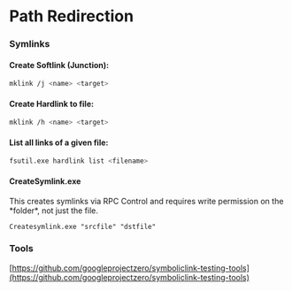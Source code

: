 # Path Redirection

### Symlinks

#### Create Softlink \(Junction\):

```bash
mklink /j <name> <target>
```

#### Create Hardlink to file:

```bash
mklink /h <name> <target>
```

#### List all links of a given file:

```bash
fsutil.exe hardlink list <filename>
```

#### CreateSymlink.exe

This creates symlinks via RPC Control and requires write permission on the \*folder\*, not just the file.

```text
Createsymlink.exe "srcfile" "dstfile"
```

### Tools

[https://github.com/googleprojectzero/symboliclink-testing-tools](https://github.com/googleprojectzero/symboliclink-testing-tools)

